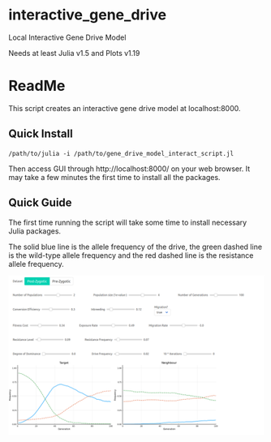# interactive_gene_drive
Local Interactive Gene Drive Model

Needs at least Julia v1.5 and Plots v1.19

# ReadMe

This script creates an interactive gene drive model at localhost:8000.

## Quick Install
```
/path/to/julia -i /path/to/gene_drive_model_interact_script.jl
```
Then access GUI through http://localhost:8000/ on your web browser. It may take a few minutes the first time to install all the packages.

## Quick Guide
The first time running the script will take some time to install necessary Julia packages. 

The solid blue line is the allele frequency of the drive, the green dashed line is the wild-type allele frequency and the red dashed line is the resistance allele frequency.

![](gene_drive_model.png)
